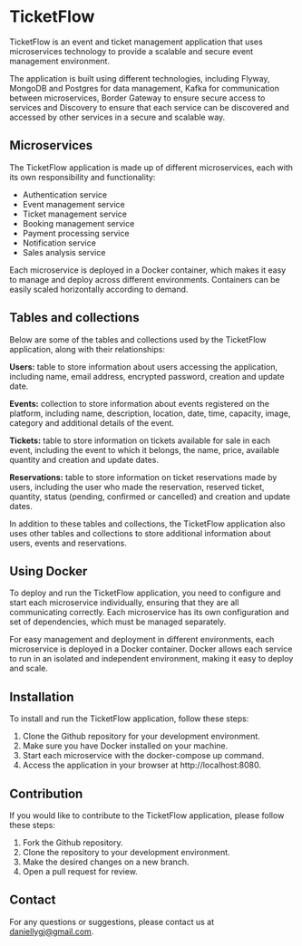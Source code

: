 # TicketFlow

TicketFlow is an event and ticket management application that uses microservices technology to provide a scalable and secure event management environment.

The application is built using different technologies, including Flyway, MongoDB and Postgres for data management, Kafka for communication between microservices, Border Gateway to ensure secure access to services and Discovery to ensure that each service can be discovered and accessed by other services in a secure and scalable way.

## Microservices

The TicketFlow application is made up of different microservices, each with its own responsibility and functionality:

* Authentication service
* Event management service
* Ticket management service
* Booking management service
* Payment processing service
* Notification service
* Sales analysis service

Each microservice is deployed in a Docker container, which makes it easy to manage and deploy across different environments. Containers can be easily scaled horizontally according to demand.
## Tables and collections
Below are some of the tables and collections used by the TicketFlow application, along with their relationships:

**Users:** table to store information about users accessing the application, including name, email address, encrypted password, creation and update date.

**Events:** collection to store information about events registered on the platform, including name, description, location, date, time, capacity, image, category and additional details of the event.

**Tickets:** table to store information on tickets available for sale in each event, including the event to which it belongs, the name, price, available quantity and creation and update dates.

**Reservations:** table to store information on ticket reservations made by users, including the user who made the reservation, reserved ticket, quantity, status (pending, confirmed or cancelled) and creation and update dates.

In addition to these tables and collections, the TicketFlow application also uses other tables and collections to store additional information about users, events and reservations.
## Using Docker
To deploy and run the TicketFlow application, you need to configure and start each microservice individually, ensuring that they are all communicating correctly. Each microservice has its own configuration and set of dependencies, which must be managed separately.

For easy management and deployment in different environments, each microservice is deployed in a Docker container. Docker allows each service to run in an isolated and independent environment, making it easy to deploy and scale.

## Installation
To install and run the TicketFlow application, follow these steps:

1.  Clone the Github repository for your development environment.
2. Make sure you have Docker installed on your machine.
3. Start each microservice with the docker-compose up command.
4. Access the application in your browser at http://localhost:8080.

## Contribution
If you would like to contribute to the TicketFlow application, please follow these steps:

1. Fork the Github repository.
2. Clone the repository to your development environment.
3. Make the desired changes on a new branch.
4. Open a pull request for review.

## Contact
For any questions or suggestions, please contact us at daniellygj@gmail.com.
